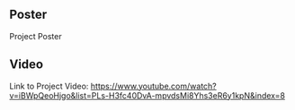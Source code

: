 ## Poster
Project Poster

## Video
Link to Project Video: https://www.youtube.com/watch?v=iBWpQeoHjgo&list=PLs-H3fc40DvA-mpvdsMi8Yhs3eR6y1kpN&index=8
